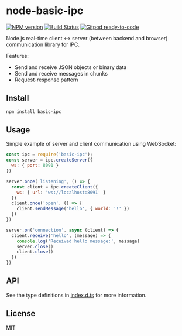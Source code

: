 # node-basic-ipc
[![NPM version](https://img.shields.io/npm/v/basic-ipc.svg)](http://npmjs.com/package/basic-ipc)
[![Build Status](https://github.com/extremeheat/basic-ipc/actions/workflows/ci.yml/badge.svg)](https://github.com/extremeheat/basic-ipc/actions/workflows/)
[![Gitpod ready-to-code](https://img.shields.io/badge/Gitpod-ready--to--code-blue?logo=gitpod)](https://gitpod.io/#https://github.com/extremeheat/basic-ipc)

Node.js real-time client <-> server (between backend and browser) communication library for IPC.

Features:
- Send and receive JSON objects or binary data
- Send and receive messages in chunks
- Request-response pattern


## Install
```bash
npm install basic-ipc
```

## Usage
Simple example of server and client communication using WebSocket:
```javascript
const ipc = require('basic-ipc');
const server = ipc.createServer({
  ws: { port: 8091 }
})

server.once('listening', () => {
  const client = ipc.createClient({
    ws: { url: 'ws://localhost:8091' }
  })
  client.once('open', () => {
    client.sendMessage('hello', { world: '!' })
  })
})

server.on('connection', async (client) => {
  client.receive('hello', (message) => {
    console.log('Received hello message:', message)
    server.close()
    client.close()
  })
})
```

## API
See the type definitions in [index.d.ts](src/index.d.ts) for more information.

## License
MIT